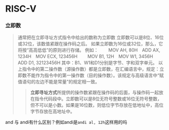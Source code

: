 # RISC-V

### 立即数

> 通常把在立即寻址方式指令中给出的数称为立即数
> 立即数可以是8位、16位或32位，该数值紧跟在操作码之后。
> 如果立即数为16位或32位，那么，它将按“高高低低”的原则进行存储。
> 例如：
> 　　MOV AH, 80H　ADD AX, 1234H　MOV ECX, 123456H
> 　　MOV B1, 12H　MOV W1, 3456H　ADD D1, 32123456H
> 其中：B1、W1和D1分别是字节、字和双字单元。
> 以上指令中的第二操作数（源操作数）都是立即数，在汇编语言中，规定：立即数不能作为指令中的第一操作数（目的操作数）。该规定与高级语言中“赋值语句的左边不能是常量”的规定相一致。
>
> > **立即寻址方式**所提供的操作数紧跟在操作码的后面，与操作码一起放在指令代码段中。立即数可以是8位无符号整数或16位无符号整数，但不可以是小数。如果是16位数，则低位字节存放在低地址中，高位字节存放在高地址中。

and 与 andi有什么区别？例如andi是`andi al, 12h`这样用的吗

